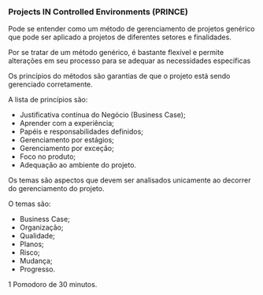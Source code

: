 ### Projects IN Controlled Environments (PRINCE) 

Pode se entender como um método de gerenciamento de projetos genérico que pode ser aplicado a projetos de diferentes setores e finalidades. 

Por se tratar de um método genérico, é bastante flexível e permite alterações em seu processo para se adequar as necessidades específicas  

Os princípios do métodos são garantias de que o projeto está sendo gerenciado corretamente. 

A lista de princípios são:

 - Justificativa contínua do Negócio (Business Case);
 - Aprender com a experiência;
 - Papéis e responsabilidades definidos;
- Gerenciamento por estágios;
 - Gerenciamento por exceção;
- Foco no produto;
 - Adequação ao ambiente do projeto.
 
 Os temas são aspectos que devem ser analisados unicamente ao decorrer do gerenciamento do projeto. 
 
 O temas são:
 
- Business Case;
- Organização;
- Qualidade;
- Planos;
- Risco;
- Mudança;
- Progresso.
 
 
 
1 Pomodoro de 30 minutos. 
